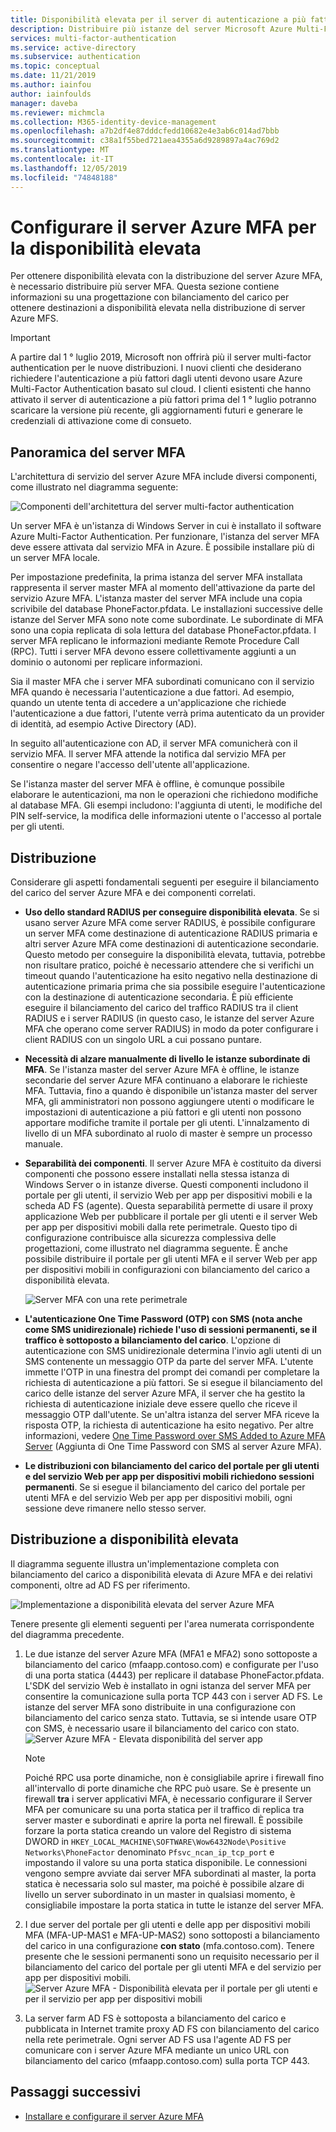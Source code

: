 ```yaml
---
title: Disponibilità elevata per il server di autenticazione a più fattori di Azure-Azure Active Directory
description: Distribuire più istanze del server Microsoft Azure Multi-Factor Authentication in configurazioni che offrono disponibilità elevata.
services: multi-factor-authentication
ms.service: active-directory
ms.subservice: authentication
ms.topic: conceptual
ms.date: 11/21/2019
ms.author: iainfou
author: iainfoulds
manager: daveba
ms.reviewer: michmcla
ms.collection: M365-identity-device-management
ms.openlocfilehash: a7b2df4e87dddcfedd10682e4e3ab6c014ad7bbb
ms.sourcegitcommit: c38a1f55bed721aea4355a6d9289897a4ac769d2
ms.translationtype: MT
ms.contentlocale: it-IT
ms.lasthandoff: 12/05/2019
ms.locfileid: "74848188"
---
```

# <a name="configure-azure-multi-factor-authentication-server-for-high-availability"></a>Configurare il server Azure MFA per la disponibilità elevata

Per ottenere disponibilità elevata con la distribuzione del server Azure MFA, è necessario distribuire più server MFA. Questa sezione contiene informazioni su una progettazione con bilanciamento del carico per ottenere destinazioni a disponibilità elevata nella distribuzione di server Azure MFS.

> [!IMPORTANT]
> A partire dal 1 ° luglio 2019, Microsoft non offrirà più il server multi-factor authentication per le nuove distribuzioni. I nuovi clienti che desiderano richiedere l'autenticazione a più fattori dagli utenti devono usare Azure Multi-Factor Authentication basato sul cloud. I clienti esistenti che hanno attivato il server di autenticazione a più fattori prima del 1 ° luglio potranno scaricare la versione più recente, gli aggiornamenti futuri e generare le credenziali di attivazione come di consueto.

## <a name="mfa-server-overview"></a>Panoramica del server MFA

L'architettura di servizio del server Azure MFA include diversi componenti, come illustrato nel diagramma seguente:

 ![Componenti dell'architettura del server multi-factor authentication](./media/howto-mfaserver-deploy-ha/mfa-ha-architecture.png)

Un server MFA è un'istanza di Windows Server in cui è installato il software Azure Multi-Factor Authentication. Per funzionare, l'istanza del server MFA deve essere attivata dal servizio MFA in Azure. È possibile installare più di un server MFA locale.

Per impostazione predefinita, la prima istanza del server MFA installata rappresenta il server master MFA al momento dell'attivazione da parte del servizio Azure MFA. L'istanza master del server MFA include una copia scrivibile del database PhoneFactor.pfdata. Le installazioni successive delle istanze del Server MFA sono note come subordinate. Le subordinate di MFA sono una copia replicata di sola lettura del database PhoneFactor.pfdata. I server MFA replicano le informazioni mediante Remote Procedure Call (RPC). Tutti i server MFA devono essere collettivamente aggiunti a un dominio o autonomi per replicare informazioni.

Sia il master MFA che i server MFA subordinati comunicano con il servizio MFA quando è necessaria l'autenticazione a due fattori. Ad esempio, quando un utente tenta di accedere a un'applicazione che richiede l'autenticazione a due fattori, l'utente verrà prima autenticato da un provider di identità, ad esempio Active Directory (AD).

In seguito all'autenticazione con AD, il server MFA comunicherà con il servizio MFA. Il server MFA attende la notifica dal servizio MFA per consentire o negare l'accesso dell'utente all'applicazione.

Se l'istanza master del server MFA è offline, è comunque possibile elaborare le autenticazioni, ma non le operazioni che richiedono modifiche al database MFA. Gli esempi includono: l'aggiunta di utenti, le modifiche del PIN self-service, la modifica delle informazioni utente o l'accesso al portale per gli utenti.

## <a name="deployment"></a>Distribuzione

Considerare gli aspetti fondamentali seguenti per eseguire il bilanciamento del carico del server Azure MFA e dei componenti correlati.

* **Uso dello standard RADIUS per conseguire disponibilità elevata**. Se si usano server Azure MFA come server RADIUS, è possibile configurare un server MFA come destinazione di autenticazione RADIUS primaria e altri server Azure MFA come destinazioni di autenticazione secondarie. Questo metodo per conseguire la disponibilità elevata, tuttavia, potrebbe non risultare pratico, poiché è necessario attendere che si verifichi un timeout quando l'autenticazione ha esito negativo nella destinazione di autenticazione primaria prima che sia possibile eseguire l'autenticazione con la destinazione di autenticazione secondaria. È più efficiente eseguire il bilanciamento del carico del traffico RADIUS tra il client RADIUS e i server RADIUS (in questo caso, le istanze del server Azure MFA che operano come server RADIUS) in modo da poter configurare i client RADIUS con un singolo URL a cui possano puntare.
* **Necessità di alzare manualmente di livello le istanze subordinate di MFA**. Se l'istanza master del server Azure MFA è offline, le istanze secondarie del server Azure MFA continuano a elaborare le richieste MFA. Tuttavia, fino a quando è disponibile un'istanza master del server MFA, gli amministratori non possono aggiungere utenti o modificare le impostazioni di autenticazione a più fattori e gli utenti non possono apportare modifiche tramite il portale per gli utenti. L'innalzamento di livello di un MFA subordinato al ruolo di master è sempre un processo manuale.
* **Separabilità dei componenti**. Il server Azure MFA è costituito da diversi componenti che possono essere installati nella stessa istanza di Windows Server o in istanze diverse. Questi componenti includono il portale per gli utenti, il servizio Web per app per dispositivi mobili e la scheda AD FS (agente). Questa separabilità permette di usare il proxy applicazione Web per pubblicare il portale per gli utenti e il server Web per app per dispositivi mobili dalla rete perimetrale. Questo tipo di configurazione contribuisce alla sicurezza complessiva delle progettazioni, come illustrato nel diagramma seguente. È anche possibile distribuire il portale per gli utenti MFA e il server Web per app per dispositivi mobili in configurazioni con bilanciamento del carico a disponibilità elevata.

   ![Server MFA con una rete perimetrale](./media/howto-mfaserver-deploy-ha/mfasecurity.png)

* **L'autenticazione One Time Password (OTP) con SMS (nota anche come SMS unidirezionale) richiede l'uso di sessioni permanenti, se il traffico è sottoposto a bilanciamento del carico**. L'opzione di autenticazione con SMS unidirezionale determina l'invio agli utenti di un SMS contenente un messaggio OTP da parte del server MFA. L'utente immette l'OTP in una finestra del prompt dei comandi per completare la richiesta di autenticazione a più fattori. Se si esegue il bilanciamento del carico delle istanze del server Azure MFA, il server che ha gestito la richiesta di autenticazione iniziale deve essere quello che riceve il messaggio OTP dall'utente. Se un'altra istanza del server MFA riceve la risposta OTP, la richiesta di autenticazione ha esito negativo. Per altre informazioni, vedere [One Time Password over SMS Added to Azure MFA Server](https://blogs.technet.microsoft.com/enterprisemobility/2015/03/02/one-time-password-over-sms-added-to-azure-mfa-server) (Aggiunta di One Time Password con SMS al server Azure MFA).
* **Le distribuzioni con bilanciamento del carico del portale per gli utenti e del servizio Web per app per dispositivi mobili richiedono sessioni permanenti**. Se si esegue il bilanciamento del carico del portale per utenti MFA e del servizio Web per app per dispositivi mobili, ogni sessione deve rimanere nello stesso server.

## <a name="high-availability-deployment"></a>Distribuzione a disponibilità elevata

Il diagramma seguente illustra un'implementazione completa con bilanciamento del carico a disponibilità elevata di Azure MFA e dei relativi componenti, oltre ad AD FS per riferimento.

 ![Implementazione a disponibilità elevata del server Azure MFA](./media/howto-mfaserver-deploy-ha/mfa-ha-deployment.png)

Tenere presente gli elementi seguenti per l'area numerata corrispondente del diagramma precedente.

1. Le due istanze del server Azure MFA (MFA1 e MFA2) sono sottoposte a bilanciamento del carico (mfaapp.contoso.com) e configurate per l'uso di una porta statica (4443) per replicare il database PhoneFactor.pfdata. L'SDK del servizio Web è installato in ogni istanza del server MFA per consentire la comunicazione sulla porta TCP 443 con i server AD FS. Le istanze del server MFA sono distribuite in una configurazione con bilanciamento del carico senza stato. Tuttavia, se si intende usare OTP con SMS, è necessario usare il bilanciamento del carico con stato.
   ![Server Azure MFA - Elevata disponibilità del server app](./media/howto-mfaserver-deploy-ha/mfaapp.png)

   > [!NOTE]
   > Poiché RPC usa porte dinamiche, non è consigliabile aprire i firewall fino all'intervallo di porte dinamiche che RPC può usare. Se è presente un firewall **tra** i server applicativi MFA, è necessario configurare il Server MFA per comunicare su una porta statica per il traffico di replica tra server master e subordinati e aprire la porta nel firewall. È possibile forzare la porta statica creando un valore del Registro di sistema DWORD in ```HKEY_LOCAL_MACHINE\SOFTWARE\Wow6432Node\Positive Networks\PhoneFactor``` denominato ```Pfsvc_ncan_ip_tcp_port``` e impostando il valore su una porta statica disponibile. Le connessioni vengono sempre avviate dai server MFA subordinati al master, la porta statica è necessaria solo sul master, ma poiché è possibile alzare di livello un server subordinato in un master in qualsiasi momento, è consigliabile impostare la porta statica in tutte le istanze del server MFA.

2. I due server del portale per gli utenti e delle app per dispositivi mobili MFA (MFA-UP-MAS1 e MFA-UP-MAS2) sono sottoposti a bilanciamento del carico in una configurazione **con stato** (mfa.contoso.com). Tenere presente che le sessioni permanenti sono un requisito necessario per il bilanciamento del carico del portale per gli utenti MFA e del servizio per app per dispositivi mobili.
   ![Server Azure MFA - Disponibilità elevata per il portale per gli utenti e per il servizio per app per dispositivi mobili](./media/howto-mfaserver-deploy-ha/mfaportal.png)
3. La server farm AD FS è sottoposta a bilanciamento del carico e pubblicata in Internet tramite proxy AD FS con bilanciamento del carico nella rete perimetrale. Ogni server AD FS usa l'agente AD FS per comunicare con i server Azure MFA mediante un unico URL con bilanciamento del carico (mfaapp.contoso.com) sulla porta TCP 443.

## <a name="next-steps"></a>Passaggi successivi

* [Installare e configurare il server Azure MFA](howto-mfaserver-deploy.md)
